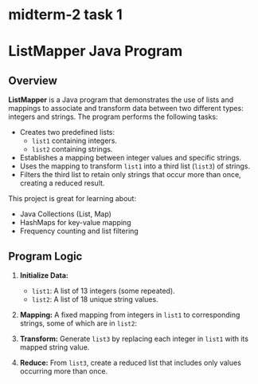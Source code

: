 # midterm-2 task 1
# ListMapper Java Program

## Overview

**ListMapper** is a Java program that demonstrates the use of lists and mappings to associate and transform data between two different types: integers and strings. The program performs the following tasks:

- Creates two predefined lists:
  - `list1` containing integers.
  - `list2` containing strings.
- Establishes a mapping between integer values and specific strings.
- Uses the mapping to transform `list1` into a third list (`list3`) of strings.
- Filters the third list to retain only strings that occur more than once, creating a reduced result.

This project is great for learning about:
- Java Collections (List, Map)
- HashMaps for key-value mapping
- Frequency counting and list filtering

## Program Logic

1. **Initialize Data:**
   - `list1`: A list of 13 integers (some repeated).
   - `list2`: A list of 18 unique string values.

2. **Mapping:**
   A fixed mapping from integers in `list1` to corresponding strings, some of which are in `list2`:
   
3. **Transform:**
Generate `list3` by replacing each integer in `list1` with its mapped string value.

4. **Reduce:**
From `list3`, create a reduced list that includes only values occurring more than once.
